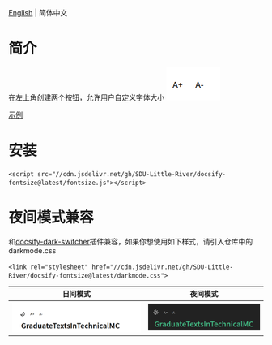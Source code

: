 [English](./readme.md) | 简体中文
# 简介
在左上角创建两个按钮，允许用户自定义字体大小
![img.png](img.png)

[示例](https://techmc.wiki/#/)
# 安装
`<script src="//cdn.jsdelivr.net/gh/SDU-Little-River/docsify-fontsize@latest/fontsize.js"></script>`

# 夜间模式兼容
和[docsify-dark-switcher](https://github.com/LIGMATV/docsify-dark-switcher)插件兼容，如果你想使用如下样式，请引入仓库中的darkmode.css

`<link rel="stylesheet" href="//cdn.jsdelivr.net/gh/SDU-Little-River/docsify-fontsize@latest/darkmode.css">`

| 日间模式                    | 夜间模式                    |
|-------------------------|-------------------------|
| ![img_2.png](img_2.png) | ![img_1.png](img_1.png) |





